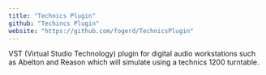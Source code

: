 ```yaml
---
title: "Technics Plugin"
github: "Techincs Plugin"
website: "https://github.com/fogerd/TechnicsPlugin"
---
```


VST (Virtual Studio Technology) plugin for digital audio workstations such as Abelton and Reason which will simulate using a technics 1200 turntable.
